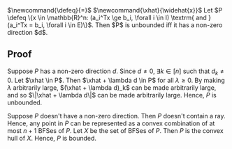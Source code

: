 <span class="invisible">
$\newcommand{\defeq}{=}$
$\newcommand{\xhat}{\widehat{x}}$
</span>
Let $P \defeq \{x \in \mathbb{R}^n: (a_i^Tx \ge b_i, \forall i \in I) \textrm{ and } (a_i^Tx = b_i, \forall i \in E)\}$.
Then $P$ is unbounded iff it has a non-zero direction $d$.

## Proof

Suppose $P$ has a non-zero direction $d$. Since $d \neq 0$, $\exists k \in [n]$ such that $d_k \neq 0$.
Let $\xhat \in P$. Then $\xhat + \lambda d \in P$ for all $\lambda \ge 0$.
By making $\lambda$ arbitrarily large, $(\xhat + \lambda d)_k$ can be made arbitrarily large,
and so $\|\xhat + \lambda d\|$ can be made arbitrarily large.
Hence, $P$ is unbounded.

Suppose $P$ doesn't have a non-zero direction. Then $P$ doesn't contain a ray.
Hence, any point in $P$ can be represented as a convex combination of at most $n+1$ BFSes of $P$.
Let $X$ be the set of BFSes of $P$. Then $P$ is the convex hull of $X$.
Hence, $P$ is bounded.

